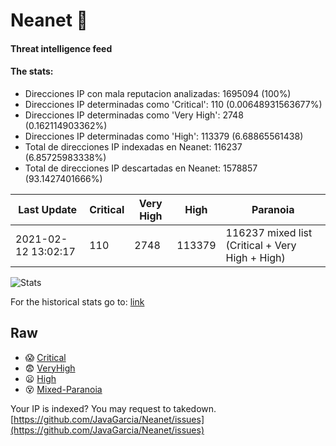 # Neanet :hocho:
#### Threat intelligence feed
#### The stats:

- Direcciones IP con mala reputacion analizadas: 1695094 (100%)
- Direcciones IP determinadas como 'Critical':  110 (0.00648931563677%)
- Direcciones IP determinadas como 'Very High':  2748 (0.162114903362%)
- Direcciones IP determinadas como 'High':  113379 (6.68865561438)
- Total de direcciones IP indexadas en Neanet:  116237 (6.85725983338%)
- Total de direcciones IP descartadas en Neanet:  1578857 (93.1427401666%)

| Last Update | Critical | Very High | High | Paranoia |
| --- | --- | --- | --- | --- |
| 2021-02-12 13:02:17 | 110 | 2748 | 113379 | 116237 mixed list (Critical + Very High + High)|

![Stats](https://docs.google.com/spreadsheets/d/e/2PACX-1vSnaNMIXVabIpDJjufMlzH7poXnshF3mgd8Is1g9ytUEzVsP5my4Trn8f-xkoLLQ38xpL3HtmUexLo6/pubchart?oid=501124687&format=image)

For the historical stats go to: [link](/stats.csv)
## Raw
- :scream: [Critical](https://raw.githubusercontent.com/JavaGarcia/Neanet/master/blacklists/neanet_critical.txt)
- :fearful: [VeryHigh](https://raw.githubusercontent.com/JavaGarcia/Neanet/master/blacklists/neanet_veryHigh.txtt)
- :frowning: [High](https://raw.githubusercontent.com/JavaGarcia/Neanet/master/blacklists/neanet_high.txt)
- :dizzy_face: [Mixed-Paranoia](https://raw.githubusercontent.com/JavaGarcia/Neanet/master/blacklists/neanet_all.txt)


Your IP is indexed? You may request to takedown. [https://github.com/JavaGarcia/Neanet/issues](https://github.com/JavaGarcia/Neanet/issues)


















































































































































































































































































































































































































































































































































































































































































































































































































































































































































































































































































































































































































































































































































































































































































































































































































































































































































































































































































































































































































































































































































































































































































































































































































































































































































































































































































































































































































































































































































































































































































































































































































































































































































































































































































































































































































































































































































































































































































































































































































































































































































































































































































































